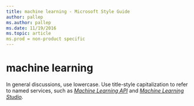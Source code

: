```yaml
---
title: machine learning - Microsoft Style Guide
author: pallep
ms.author: pallep
ms.date: 11/19/2016
ms.topic: article
ms.prod = non-product specific
---
```


# machine learning

In general discussions, use lowercase. Use title-style capitalization to refer to named services, such as *[Machine Learning API](https://worldready.cloudapp.net/Styleguide/Read?id=2696&topicid=27987)* and *[Machine Learning Studio](https://worldready.cloudapp.net/Styleguide/Read?id=2696&topicid=27988).*
